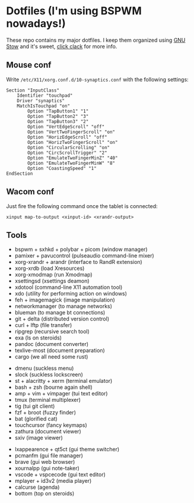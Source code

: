 # Dotfiles (I'm using BSPWM nowadays!)

These repo contains my major dotfiles. I keep them organized using [GNU Stow](https://www.gnu.org/software/stow/) and it's sweet, [click clack](https://matteogiorgi.github.io/config.html) for more info.




## Mouse conf

Write `/etc/X11/xorg.conf.d/10-synaptics.conf` with the following settings:

```
Section "InputClass"
    Identifier "touchpad"
    Driver "synaptics"
    MatchIsTouchpad "on"
        Option "TapButton1" "1"
        Option "TapButton2" "3"
        Option "TapButton3" "2"
        Option "VertEdgeScroll" "off"
        Option "VertTwoFingerScroll" "on"
        Option "HorizEdgeScroll" "off"
        Option "HorizTwoFingerScroll" "on"
        Option "CircularScrolling" "on"
        Option "CircScrollTrigger" "2"
        Option "EmulateTwoFingerMinZ" "40"
        Option "EmulateTwoFingerMinW" "8"
        Option "CoastingSpeed" "1"
EndSection
```




## Wacom conf

Just fire the following command once the tablet is connected:

```
xinput map-to-output <xinput-id> <xrandr-output>
```




## Tools

- bspwm + sxhkd + polybar + picom (window manager)
- pamixer + pavucontrol (pulseaudio command-line mixer)
- xorg-xrandr + arandr (interface to RandR extension)
- xorg-xrdb (load Xresources)
- xorg-xmodmap (run Xmodmap)
- xsettingsd (xsettings deamon)
- xdotool (command-line X11 automation tool)
- xdo (utility for performing action on windows)
- feh + imagemagick (image manipulation)
- networkmanager (to manage networks)
- blueman (to manage bt connections)
- git + delta (distributed version control)
- curl + lftp (file transfer)
- ripgrep (recursive search tool)
- exa (ls on steroids)
- pandoc (document converter)
- texlive-most (document preparation)
- cargo (we all need some rust)

<!-- -->

- dmenu (suckless menu)
- slock (suckless lockscreen)
- st + alacritty + xerm (terminal emulator)
- bash + zsh (bourne again shell)
- amp + vim + vimpager (tui text editor)
- tmux (terminal multiplexer)
- tig (tui git client)
- fzf + broot (fuzzy finder)
- bat (glorified cat)
- touchcursor (fancy keymaps)
- zathura (document viewer)
- sxiv (image viewer)

<!-- -->

- lxappearence + qt5ct (gui theme switcher)
- pcmanfm (gui file manager)
- brave (gui web browser)
- xournalpp (gui note-taker)
- vscode + vspcecode (gui text editor)
- mplayer + id3v2 (media player)
- calcurse (agenda)
- bottom (top on steroids)
